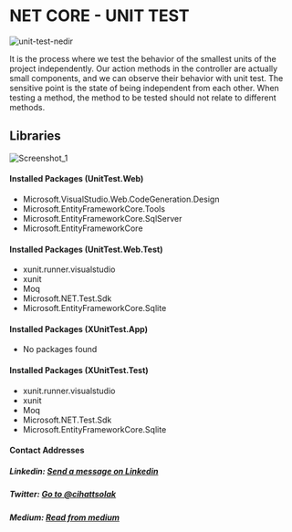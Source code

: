 # NET CORE - UNIT TEST

![unit-test-nedir](https://user-images.githubusercontent.com/54249736/118054949-e0e91900-b38f-11eb-9763-d99ef70ab315.png)

It is the process where we test the behavior of the smallest units of the project independently. Our action methods in the controller are actually small components, and we can observe their behavior with unit test. The sensitive point is the state of being independent from each other. When testing a method, the method to be tested should not relate to different methods.

## Libraries
![Screenshot_1](https://user-images.githubusercontent.com/54249736/118055021-feb67e00-b38f-11eb-8730-0c761945de40.png)

#### Installed Packages (UnitTest.Web)
* Microsoft.VisualStudio.Web.CodeGeneration.Design
* Microsoft.EntityFrameworkCore.Tools
* Microsoft.EntityFrameworkCore.SqlServer
* Microsoft.EntityFrameworkCore

#### Installed Packages (UnitTest.Web.Test)
* xunit.runner.visualstudio
* xunit
* Moq
* Microsoft.NET.Test.Sdk
* Microsoft.EntityFrameworkCore.Sqlite

#### Installed Packages (XUnitTest.App)
* No packages found

#### Installed Packages (XUnitTest.Test)
* xunit.runner.visualstudio
* xunit
* Moq
* Microsoft.NET.Test.Sdk
* Microsoft.EntityFrameworkCore.Sqlite

#### Contact Addresses
##### Linkedin: [Send a message on Linkedin](https://www.linkedin.com/in/cihatsolak/) 
##### Twitter: [Go to @cihattsolak](https://twitter.com/cihattsolak)
##### Medium: [Read from medium](https://cihatsolak.medium.com/)

